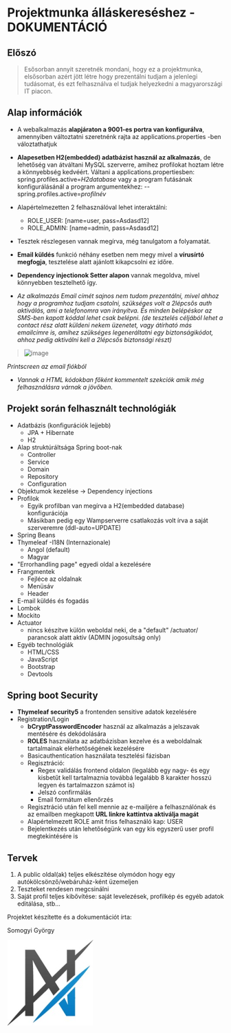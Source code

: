 # Projektmunka álláskereséshez - DOKUMENTÁCIÓ

## Előszó
> Esősorban annyit szeretnék mondani, hogy ez a projektmunka, elsősorban azért jött létre hogy prezentálni tudjam a jelenlegi tudásomat, 
> és ezt felhasználva el tudjak helyezkedni a magyarországi IT piacon.

## Alap információk
- A webalkalmazás **alapjáraton a 9001-es portra van konfigurálva**, amennyiben változtatni szeretnénk rajta az applications.properties -ben váloztathatjuk

- **Alapesetben H2(embedded) adatbázist használ az alkalmazás**, de lehetőség van átváltani MySQL szerverre, amihez profilokat hoztam létre a könnyebbség kedvéért. 
Váltani a applications.propertiesben: spring.profiles.active=*H2database* vagy a program futásának konfigurálásánál a program argumentekhez: --spring.profiles.active=*profilnév*

- Alapértelmezetten 2 felhasználóval lehet interaktálni: 
  - ROLE_USER: [name=user, pass=Asdasd12]  
  - ROLE_ADMIN: [name=admin, pass=Asdasd12]

- Tesztek részlegesen vannak megírva, még tanulgatom a folyamatát.

- **Email küldés** funkció néhány esetben nem megy mivel a **vírusírtó megfogja**, tesztelése alatt ajánlott kikapcsolni ez időre.

- **Dependency injectionok Setter alapon** vannak megoldva, mivel könnyebben tesztelhető így.

- *Az alkalmazás Email címét sajnos nem tudom prezentálni, mivel ahhoz hogy a programhoz tudjam csatolni, szükséges volt a 2lépcsős auth aktiválás, ami a telefonomra van irányítva. És minden belépéskor az SMS-ben kapott kóddal lehet csak belépni. (de tesztelés céljából lehet a contact rész alatt küldeni nekem üzenetet, vagy átírható más emailcímre is, amihez szükséges legeneráltatni egy biztonságikódot, ahhoz pedig aktiválni kell a 2lépcsős biztonsági részt)*

> ![image](https://user-images.githubusercontent.com/70749881/114166312-dfaa7380-992d-11eb-8b79-3f4548bde6b4.png)

*Printscreen az email fiókból*
- *Vannak a HTML kódokban főként kommentelt szekciók amik még felhasználásra várnak a jövőben.*

## Projekt során felhasznált technológiák
- Adatbázis (konfigurációk lejjebb)
  - JPA + Hibernate
  - H2
- Alap struktúráltsága Spring boot-nak
  - Controller
  - Service
  - Domain
  - Repository
  - Configuration
- Objektumok kezelése -> Dependency injections
- Profilok
  - Egyik profilban van megírva a H2(embedded database) konfigurációja
  - Másikban pedig egy Wampserverre csatlakozás volt írva a saját szerveremre (ddl-auto=UPDATE)
- Spring Beans
- Thymeleaf
-I18N (Internazionale)
  - Angol (default)
  - Magyar
- "Errorhandling page" egyedi oldal a kezelésére
- Frangmentek
  - Fejléce az oldalnak
  - Menüsáv
  - Header
- E-mail küldés és fogadás
- Lombok
- Mockito
- Actuator
  - nincs készítve külön weboldal neki, de a "default" /actuator/ parancsok alatt aktív  (ADMIN jogosultság only)
- Egyéb technológiák
  - HTML/CSS
  - JavaScript
  - Bootstrap
  - Devtools

## Spring boot Security
- **Thymeleaf security5** a frontenden sensitive adatok kezelésére
- Registration/Login
  - **bCryptPasswordEncoder** használ az alkalmazás a jelszavak mentésére és dekódolására
  - **ROLES** használata az adatbázisban kezelve és a weboldalnak tartalmainak elérhetőségének kezelésére
  - Basicauthentication használata tesztelési fázisban
  - Regisztráció:
    - Regex validálás frontend oldalon (legalább egy nagy- és egy kisbetűt kell tartalmaznia továbbá legalább 8 karakter hosszú legyen és tartalmazzon számot is)
    - Jelszó confirmálás
    - Email formátum ellenőrzés
  - Regisztráció után fel kell mennie az e-mailjére a felhasználónak és az emailben megkapott **URL linkre kattintva aktiválja magát**
  - Alapértelmezett ROLE amit friss felhasználó kap: USER
  - Bejelentkezés után lehetőségünk van egy kis egyszerű user profil megtekintésére is

## Tervek
1. A public oldal(ak) teljes elkészítése olymódon hogy egy autókölcsönző/webáruház-ként üzemeljen
2. Teszteket rendesen megcsinálni
3. Saját profil teljes kibővítése: saját levelezések, profilkép és egyéb adatok editálása, stb...




Projektet készítette és a dokumentációt írta:

Somogyi György

![favicon](/src/main/resources/static/img/icons/favicon.jpg)
